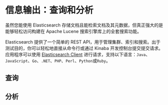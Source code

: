 # 信息输出：查询和分析

虽然您能使用 Elasticsearch 存储文档且能检索文档及其元数据，但真正强大的是能够轻松访问构建在 Apache Lucene 搜索引擎库上的全套搜索功能。

Elasticsearch 提供了一个简单的 REST API，用于管理集群、索引和搜索。出于测试目的，你可以轻松地直接从命令行或通过 Kinaba 开发控制台提交提交请求。应用程序可以使用 [Elasticsearch Client](https://www.elastic.co/guide/en/elasticsearch/client/index.html) 进行请求，支持以下语言：`Java`、`JavaScript`、`Go`、`.NET`、`PHP`、`Perl`、`Python`或`Ruby`。

## 查询

## 分析

